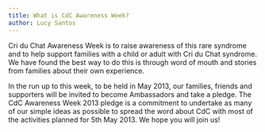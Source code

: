 ```yaml
---
title: What is CdC Awareness Week?
author: Lucy Santos
---
```


Cri du Chat Awareness Week is to raise awareness of this rare syndrome and to help support families with a child or adult with Cri du Chat syndrome. We have found the best way to do this is through word of mouth and stories from families about their own experience.

In the run up to this week, to be held in May 2013, our families, friends and supporters will be invited to become Ambassadors and take a pledge. The CdC Awareness Week 2013 pledge is a commitment to undertake as many of our simple ideas as possible to spread the word about CdC with most of the activities planned for 5th May 2013. We hope you will join us!
